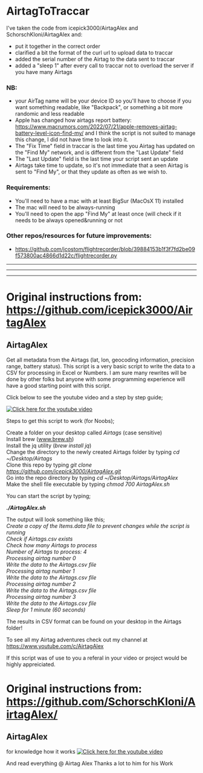 # AirtagToTraccar

I've taken the code from icepick3000/AirtagAlex and SchorschKloni/AirtagAlex and:
- put it together in the correct order
- clarified a bit the format of the curl url to upload data to traccar
- added the serial number of the Airtag to the data sent to traccar
- added a "sleep 1" after every call to traccar not to overload the server if you have many Airtags

### NB: 
- your AirTag name will be your device ID so you'll have to choose if you want something readable, like "Backpack", or something a bit more randomic and less readable
- Apple has changed how airtags report battery: https://www.macrumors.com/2022/07/21/apple-removes-airtag-battery-level-icon-find-my/
and I think the script is not suited to manage this change, I did not have time to look into it.
- The "Fix Time" field in traccar is the last time you Airtag has updated on the "Find My" network, and is different from the "Last Update" field
- The "Last Update" field is the last time your script sent an update
- Airtags take time to update, so it's not immediate that a seen Airtag is sent to "Find My", or that they update as often as we wish to.

### Requirements:
- You'll need to have a mac with at least BigSur (MacOsX 11) installed
- The mac will need to be always-running
- You'll need to open the app "Find My" at least once (will check if it needs to be always opened&running or not

### Other repos/resources for future improvements:
- https://github.com/jcostom/flightrecorder/blob/39884153b1f3f7fd2be09f573800ac4866d1d22c/flightrecorder.py


___
___
___

# Original instructions from: https://github.com/icepick3000/AirtagAlex

## AirtagAlex
Get all metadata from the Airtags (lat, lon, geocoding information, precision range, battery status).
This script is a very basic script to write the data to a CSV for processing in Excel or Numbers. I am sure many rewrites will be done by other folks but anyone with some programming experience will have a good starting point with this script. 

Click below to see the youtube video and a step by step guide;

[![Click here for the youtube video](https://img.youtube.com/vi/9VQ-_ztG9aM/0.jpg)](https://www.youtube.com/watch?v=9VQ-_ztG9aM)



Steps to get this script to work (for Noobs);

Create a folder on your desktop called <i>Airtags</i> (case sensitive)<BR>
Install brew (<A HREF="wwww.brew.sh" TARGET=new>www.brew.sh</A>)<BR>
  Install the jq utility (<i>brew install jq</I>)<BR>
  Change the directory to the newly created Airtags folder by typing <i>cd ~/Desktop/Airtags</I><BR>
  Clone this repo by typing <i>git clone https://github.com/icepick3000/AirtagAlex.git</I><BR>
  Go into the repo directory by typing <i>cd ~/Desktop/Airtags/AirtagAlex</I><BR>
  Make the shell file executable by typing <I>chmod 700 AirtagAlex.sh</I><BR>
  
  You can start the script by typing;
  
  <B><I>./AirtagAlex.sh</I></B>
  
  The output will look something like this;<BR>
  <I>Create a copy of the Items.data file to prevent changes while the script is running<BR>
Check if Airtags.csv exists<BR>
Check how many Airtags to process<BR>
Number of Airtags to process:       4<BR>
Processing airtag number 0<BR>
Write the data to the Airtags.csv file<BR>
Processing airtag number 1<BR>
Write the data to the Airtags.csv file<BR>
Processing airtag number 2<BR>
Write the data to the Airtags.csv file<BR>
Processing airtag number 3<BR>
Write the data to the Airtags.csv file<BR>
Sleep for 1 minute (60 seconds)</I><BR>
  
  The results in CSV format can be found on your desktop in the Airtags folder!
    
 To see all my Airtag adventures check out my channel at https://www.youtube.com/c/AirtagAlex
    
 If this script was of use to you a referal in your video or project would be highly appreiciated. 

    
# Original instructions from: https://github.com/SchorschKloni/AirtagAlex/

## AirtagAlex
for knowledge how it works
[![Click here for the youtube video](https://img.youtube.com/vi/9VQ-_ztG9aM/0.jpg)](https://www.youtube.com/watch?v=9VQ-_ztG9aM)

And read everything @ Airtag Alex
Thanks a lot to him for his Work
